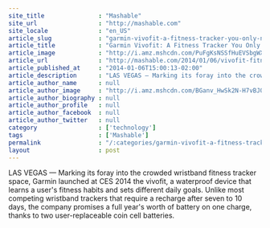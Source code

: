```yaml
---
site_title               : "Mashable"
site_url                 : "http://mashable.com"
site_locale              : "en_US"
article_slug             : "garmin-vivofit-a-fitness-tracker-you-only-need-to-charge-once-a-year"
article_title            : "Garmin Vivofit: A Fitness Tracker You Only Need to Charge Once a Year"
article_image            : "http://i.amz.mshcdn.com/PuFgKsNSSfHuEVSbgWXqY-6QTBA=/1200x627/2014%2F01%2F07%2Fe6%2Fgarminpepco.106a0.jpg"
article_url              : "http://mashable.com/2014/01/06/vivofit-fitness-tracker-garmin/"
article_published_at     : "2014-01-06T15:00:13-02:00"
article_description      : "LAS VEGAS — Marking its foray into the crowded wristband fitness tracker space, Garmin launched at CES 2014 the vivofit, a waterproof device that learns a user's fitness habits and sets different daily goals. Unlike most competing wristband trackers that require a recharge after seven to 10 days, the company promises a full year's worth of battery on one charge, thanks to two user-replaceable coin cell batteries."
article_author_name      : null
article_author_image     : "http://i.amz.mshcdn.com/BGanv_HwSk2N-H7vBJOXnIq6oq0=/90x90/2016%2F06%2F30%2F56%2F2015042124SamHeadshot.26e52.236cf.jpg"
article_author_biography : null
article_author_profile   : null
article_author_facebook  : null
article_author_twitter   : null
category                 : ['technology']
tags                     : ['Mashable']
permalink                : "/:categories/garmin-vivofit-a-fitness-tracker-you-only-need-to-charge-once-a-year/"
layout                   : post
---
```


LAS VEGAS — Marking its foray into the crowded wristband fitness tracker space, Garmin launched at CES 2014 the vivofit, a waterproof device that learns a user's fitness habits and sets different daily goals. Unlike most competing wristband trackers that require a recharge after seven to 10 days, the company promises a full year's worth of battery on one charge, thanks to two user-replaceable coin cell batteries.
